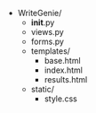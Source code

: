 - WriteGenie/
  - __init__.py
  - views.py
  - forms.py
  - templates/
    - base.html
    - index.html
    - results.html
  - static/
    - style.css
